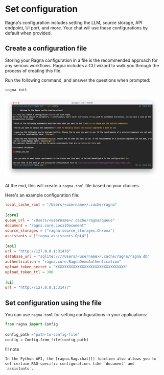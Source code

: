 # Set configuration

Ragna's configuration includes setting the LLM, source storage, API endpoint, UI port,
and more. Your chat will use these configurations by default when provided.

## Create a configuration file

Storing your Ragna configuration in a file is the recommended approach for any serious
workflows. Ragna includes a CLI wizard to walk you through the process of creating this
file.

Run the following command, and answer the questions when prompted:

```bash
ragna init
```

![ragna config executed in the terminal showing questions and selections of the form: Which of the following statements describes best what you want to do? I want to try Ragna and its builtin components; How do you want to select the components? I want to manually select the builtin components I want to use. This continues to allow selecting the [Chroma] source storage and the [OpenAI/gpt-4] assistant.](images/ragna-config-wizard.png)

At the end, this will create a `ragna.toml` file based on your choices.

Here's an example configuration file:

```toml
local_cache_root = "/Users/<username>/.cache/ragna"

[core]
queue_url = "/Users/<username>/.cache/ragna/queue"
document = "ragna.core.LocalDocument"
source_storages = ["ragna.source_storages.Chroma"]
assistants = ["ragna.assistants.Gpt4"]

[api]
url = "http://127.0.0.1:31476"
database_url = "sqlite:////Users/<username>/.cache/ragna/ragna.db"
authentication = "ragna.core.RagnaDemoAuthentication"
upload_token_secret = "XXXXXXXXXXXXXXXXXXXXXXXXXXXXXXXX"
upload_token_ttl = 300

[ui]
url = "http://127.0.0.1:31477"
```

## Set configuration using the file

You can use `ragna.toml` for setting configurations in your applications:

<!--
Using `py``` instead of `python`` allows for syntax highlighting without doctesting.
This is a workaround until https://github.com/koaning/mktestdocs/issues/7 is implemented.
-->

```py
from ragna import Config

config_path ="path-to-config-file"
config = Config.from_file(config_path)
```

!!! note

    In the Python API, the [ragna.Rag.chat][] function also allows you to set certain RAG-specific configurations like `document` and `assistants`.
